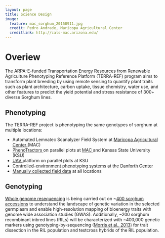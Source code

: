 ```yaml
---
layout: page
title: Science Design
image:
  feature: mac_sorghum_20150911.jpg
  credit: Pedro Andrade, Maricopa Agricultural Center
  creditlink: http://cals-mac.arizona.edu/
---
```


# Overiew

The ARPA-E-funded Transportation Energy Resources from Renewable Agriculture Phenotyping Reference Platform (TERRA-REF) program aims to transform plant breeding by using remote sensing to quantify plant traits such as plant architecture, carbon uptake, tissue chemistry, water use, and other features to predict the yield potential and stress resistance of 300+ diverse Sorghum lines.


## Phenotyping

The TERRA-REF project is phenotyping the same genotypes of sorghum at multiple locations:

* Automated Lemnatec Scanalyzer Field System at [Maricopa Agricultural Center ](https://terraref.gitbooks.io/terraref-documentation/content/user/experimental-design-mac.html)(MAC)
* [PhenoTractors ](https://terraref.gitbooks.io/terraref-documentation/content/user/protocols-tractor.html)on parallel plots at [MAC ](https://terraref.gitbooks.io/terraref-documentation/content/user/experimental-design-mac.html)and Kansas State University (KSU)
* [UAV ](https://terraref.gitbooks.io/terraref-documentation/content/user/protocols-UAV.html)platform on parallel plots at KSU
* [Controlled-environment phenotyping systems](https://terraref.gitbooks.io/terraref-documentation/content/user/controlled-environment-protocols.html) at the [Danforth Center](https://terraref.gitbooks.io/terraref-documentation/content/user/experimental-design-danforth.html)
* [Manually collected field data](https://terraref.gitbooks.io/terraref-documentation/content/user/protocols-manual.html) at all locations

## Genotyping

[Whole genome resequencing](https://terraref.gitbooks.io/terraref-documentation/content/user/experimental-design-genomics.html) is being carried out on ~[400 sorghum accessions](https://terraref.gitbooks.io/terraref-documentation/content/user/sorghum-lines-genomics.html) to understand the landscape of genetic variation in the selected germplasm and enable high-resolution mapping of bioenergy traits with genome wide association studies (GWAS). Additionally, ~200 sorghum recombinant inbred lines (RILs) will be characterized with ~400,000 genetic markers using genotyping-by-sequencing ([Morris et al., 2013](http://www.g3journal.org/content/early/2013/09/13/g3.113.008417)) for trait dissection in the RIL population and testcross hybrids of the RIL population.
